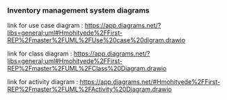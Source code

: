 ### Inventory management system diagrams 

link for use case diagram : https://app.diagrams.net/?libs=general;uml#Hmohityede%2FFirst-REP%2Fmaster%2FUML%2FUse%20case%20digram.drawio

link for class diagram : https://app.diagrams.net/?libs=general;uml#Hmohityede%2FFirst-REP%2Fmaster%2FUML%2FClass%20Diagram.drawio

link for activity diagram : https://app.diagrams.net/#Hmohityede%2FFirst-REP%2Fmaster%2FUML%2FActivity%20Diagram.drawio

